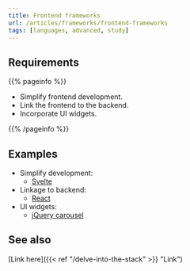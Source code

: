 ```yaml
---
title: Frontend frameworks
url: /articles/frameworks/frontend-frameworks
tags: [languages, advanced, study]
---
```


## Requirements

{{% pageinfo %}}

* Simplify frontend development.
* Link the frontend to the backend.
* Incorporate UI widgets.

{{% /pageinfo %}}

## Examples

* Simplify development:
  * [Svelte](https://svelte.dev/)
* Linkage to backend:
  * [React](https://react.dev/)
* UI widgets:
  * [jQuery carousel](https://plugins.jquery.com/tag/carousel)

## See also

[Link here]({{< ref "/delve-into-the-stack" >}} "Link")
